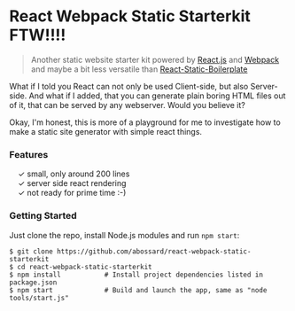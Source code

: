 # React Webpack Static Starterkit FTW!!!!

> Another static website starter kit powered by [React.js](http://facebook.github.io/react/) and [Webpack](http://webpack.github.io/) and maybe a bit less versatile than [React-Static-Boilerplate](https://github.com/koistya/react-static-boilerplate)

What if I told you React can not only be used Client-side, but also Server-side. And what if I added, that you can generate plain boring HTML files out of it, that can be served by any webserver.
Would you believe it?

Okay, I'm honest, this is more of a playground for me to investigate how to make a static site generator with simple react things. 

### Features

&nbsp; &nbsp; ✓ small, only around 200 lines<br>
&nbsp; &nbsp; ✓ server side react rendering<br>
&nbsp; &nbsp; ✓ not ready for prime time :-) <br>

### Getting Started

Just clone the repo, install Node.js modules and run `npm start`:

```shell
$ git clone https://github.com/abossard/react-webpack-static-starterkit
$ cd react-webpack-static-starterkit
$ npm install           # Install project dependencies listed in package.json
$ npm start             # Build and launch the app, same as "node tools/start.js"
```